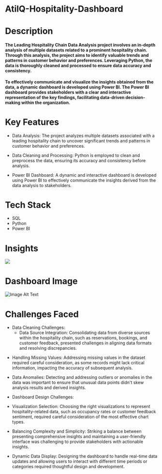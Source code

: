# AtilQ-Hospitality-Dashboard

# Description
#### The Leading Hospitality Chain Data Analysis project involves an in-depth analysis of multiple datasets related to a prominent hospitality chain. Through this analysis, the project aims to identify valuable trends and patterns in customer behavior and preferences. Leveraging Python, the data is thoroughly cleaned and processed to ensure data accuracy and consistency.

#### To effectively communicate and visualize the insights obtained from the data, a dynamic dashboard is developed using Power BI. The Power BI dashboard provides stakeholders with a clear and interactive representation of the key findings, facilitating data-driven decision-making within the organization.

# Key Features
* Data Analysis: The project analyzes multiple datasets associated with a leading hospitality chain to uncover significant trends and patterns in customer behavior and preferences.

* Data Cleaning and Processing: Python is employed to clean and preprocess the data, ensuring its accuracy and consistency before analysis.

* Power BI Dashboard: A dynamic and interactive dashboard is developed using Power BI to effectively communicate the insights derived from the data analysis to stakeholders.

# Tech Stack
- SQL
- Python
- Power BI
# Insights
![](https://github.com/Harsh9174/AtilQ-Hospitality-Dashboard/blob/main/Data/Picture1.png?raw=true)
# Dashboard Image
![Image Alt Text](https://github.com/Harsh9174/AtilQ-Hospitality-Dashboard/blob/main/PowerBI%20Dashboard/Final%20Dashboard.png?raw=true)
# Challenges Faced
* Data Cleaning Challenges:
  - Data Source Integration: Consolidating data from diverse sources within the hospitality chain, such as reservations, bookings, and customer feedback, presented challenges in aligning data formats and resolving discrepancies.

 - Handling Missing Values: Addressing missing values in the dataset required careful consideration, as some records might lack critical information, impacting the accuracy of subsequent analysis.

 - Data Anomalies: Detecting and addressing outliers or anomalies in the data was important to ensure that unusual data points didn't skew analysis results and derived insights.

* Dashboard Design Challenges:
 - Visualization Selection: Choosing the right visualizations to represent hospitality-related data, such as occupancy rates or customer feedback sentiment, required careful consideration of the most effective chart types.

 - Balancing Complexity and Simplicity: Striking a balance between presenting comprehensive insights and maintaining a user-friendly interface was challenging to provide stakeholders with actionable insights.

 - Dynamic Data Display: Designing the dashboard to handle real-time data updates and allowing users to interact with different time periods or categories required thoughtful design and development.



